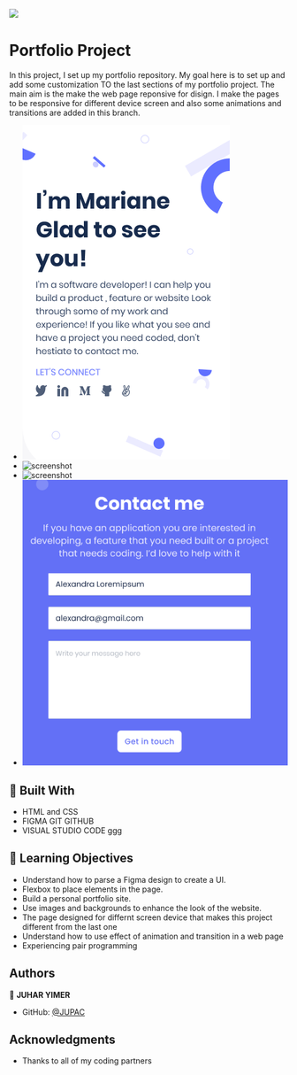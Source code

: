 ![](https://img.shields.io/badge/Microverse-blueviolet)

# Portfolio Project

In this project, I set up my portfolio repository. My goal here is to set up and add some customization TO  the last sections of my portfolio project. The main aim is the make the web page reponsive for disign. I make the pages to be responsive for different device screen and
also some animations and transitions are added in this branch.

- ![screenshot](Image/mobile1.png)
- ![screenshot](Image/mobil2.png)
- ![screenshot](Image/mobile3.png)
- ![screenshot](Image/contact-form.png)
## :hammer: Built With

- HTML and CSS
- FIGMA GIT GITHUB
- VISUAL STUDIO CODE ggg
## :blue_book: Learning Objectives

- Understand how to parse a Figma design to create a UI.
- Flexbox to place elements in the page.
- Build a personal portfolio site.
- Use images and backgrounds to enhance the look of the website.
- The page designed for differnt screen device that makes this project different from the last one
- Understand how to use effect of animation and transition in a web page
- Experiencing pair programming

## Authors

👤 **JUHAR YIMER**

- GitHub: [@JUPAC](https://github.com/juaryimami)

## Acknowledgments

- Thanks to all of my coding partners

